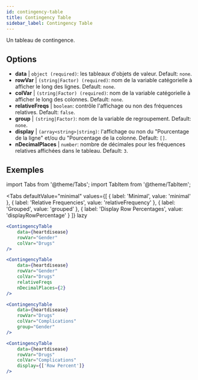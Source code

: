 ```yaml
---
id: contingency-table
title: Contingency Table
sidebar_label: Contingency Table
---
```


Un tableau de contingence.

## Options

* __data__ | `object (required)`: les tableaux d'objets de valeur. Default: `none`.
* __rowVar__ | `(string|Factor) (required)`: nom de la variable catégorielle à afficher le long des lignes. Default: `none`.
* __colVar__ | `(string|Factor) (required)`:  nom de la variable catégorielle à afficher le long des colonnes. Default: `none`.
* __relativeFreqs__ | `boolean`: contrôle l'affichage ou non des fréquences relatives. Default: `false`.
* __group__ | `(string|Factor)`: nom de la variable de regroupement. Default: `none`.
* __display__ | `(array<string>|string)`: l'affichage ou non du "Pourcentage de la ligne" et/ou du "Pourcentage de la colonne. Default: `[]`.
* __nDecimalPlaces__ | `number`: nombre de décimales pour les fréquences relatives affichées dans le tableau. Default: `3`.


## Exemples


import Tabs from '@theme/Tabs';
import TabItem from '@theme/TabItem';

<Tabs
    defaultValue="minimal"
    values={[
        { label: 'Minimal', value: 'minimal' },
        { label: 'Relative Frequencies', value: 'relativeFrequency' },
        { label: 'Grouped', value: 'grouped' },
        { label: 'Display Row Percentages', value: 'displayRowPercentage' }
    ]}
    lazy
>

<TabItem value="minimal">

```jsx live
<ContingencyTable
    data={heartdisease} 
    rowVar="Gender"
    colVar="Drugs"
/>
```

</TabItem>

<TabItem value="relativeFrequency">

```jsx live
<ContingencyTable
    data={heartdisease} 
    rowVar="Gender"
    colVar="Drugs"
    relativeFreqs 
    nDecimalPlaces={2}
/>
```

</TabItem>

<TabItem value="grouped">

```jsx live
<ContingencyTable
    data={heartdisease} 
    rowVar="Drugs"
    colVar="Complications"
    group="Gender"
/>
```

</TabItem>

<TabItem value="displayRowPercentage">

```jsx live
<ContingencyTable
    data={heartdisease} 
    rowVar="Drugs"
    colVar="Complications"
    display={['Row Percent']}
/>
```

</TabItem>

</Tabs>
